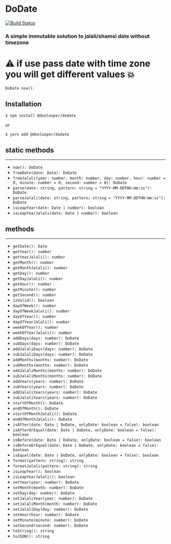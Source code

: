 # DoDate

[![Build Status](https://travis-ci.com/Doolooper/DoDate.svg?branch=main)](https://travis-ci.com/Doolooper/DoDate)

### A simple immutable solution to jalali/shamsi date without timezone

# :warning: if use pass date with time zone you will get different values :boom:

```ts
DoDate.now();
```

## Installation

```shell
$ npm install @doolooper/dodate
```

or

```shell
$ yarn add @doolooper/dodate
```

## static methods
---

-   `now(): DoDate`
-   `fromDate(date: Date): DoDate`
-   `fromJalali(year: number, month: number, day: number, hour: number = 0, minute: number = 0, second: number = 0): DoDate`
-   `parse(date: string, pattern: string = "YYYY-MM-DDTHH:mm:ss"): DoDate`
-   `parseJalali(date: string, pattern: string = "YYYY-MM-DDTHH:mm:ss"): DoDate`
-   `isLeapYear(date: Date | number): boolean`
-   `isLeapYearJalali(date: Date | number): boolean`

## methods
---
-   `getDate(): Date`
-   `getYear(): number`
-   `getYearJalali(): number`
-   `getMonth(): number`
-   `getMonthJalali(): number`
-   `getDay(): number`
-   `getDayJalali(): number`
-   `getHour(): number`
-   `getMinute(): number`
-   `getSecond(): number`
-   `isValid(): boolean`
-   `dayOfWeek(): number`
-   `dayOfWeekJalali(): number`
-   `dayOfYear(): number`
-   `dayOfYearJalali(): number`
-   `weekOfYear(): number`
-   `weekOfYearJalali(): number`
-   `addDays(days: number): DoDate`
-   `subDays(days: number): DoDate`
-   `addJalaliDays(days: number): DoDate`
-   `subJalaliDays(days: number): DoDate`
-   `addMonths(months: number): DoDate`
-   `subMonths(months: number): DoDate`
-   `addJalaliMonths(months: number): DoDate`
-   `subJalaliMonths(months: number): DoDate`
-   `addYears(years: number): DoDate`
-   `subYears(years: number): DoDate`
-   `addJalaliYears(years: number): DoDate`
-   `subJalaliYears(years: number): DoDate`
-   `startOfMonth(): DoDate`
-   `endOfMonth(): DoDate`
-   `startOfMonthJalali(): DoDate`
-   `endOfMonthJalali(): DoDate`
-   `isAfter(date: Date | DoDate, onlyDate: boolean = false): boolean`
-   `isAfterOrEqual(date: Date | DoDate, onlyDate: boolean = false): boolean`
-   `isBefore(date: Date | DoDate, onlyDate: boolean = false): boolean`
-   `isBeforeOrEqual(date: Date | DoDate, onlyDate: boolean = false): boolean`
-   `isEqual(date: Date | DoDate, onlyDate: boolean = false): boolean`
- `format(pattern: string): string`
- `formatJalali(pattern: string): string`
- `isLeapYear(): boolean`
- `isLeapYearJalali(): boolean`
- `setYear(year: number): DoDate`
- `setMonth(month: number): DoDate`
- `setDay(day: number): DoDate`
- `setJalaliYear(year: number): DoDate`
- `setJalaliMonth(month: number): DoDate`
- `setJalaliDay(day: number): DoDate`
- `setHour(hour: number): DoDate`
- `setMinute(minute: number): DoDate`
- `setSecond(second: number): DoDate`
- `toString(): string`
- `toJSON(): string`
